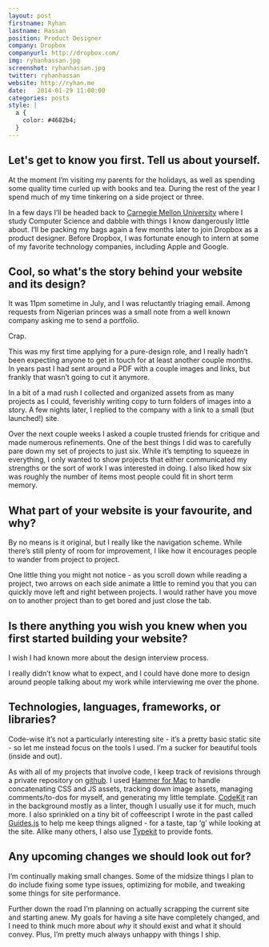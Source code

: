 ```yaml
---
layout: post
firstname: Ryhan
lastname: Hassan
position: Product Designer
company: Dropbox
companyurl: http://dropbox.com/
img: ryhanhassan.jpg
screenshot: ryhanhassan.jpg
twitter: ryhanhassan
website: http://ryhan.me
date:   2014-01-29 11:00:00
categories: posts
style: |
  a {
    color: #4682b4;
  }
---
```


## Let's get to know you first. Tell us about yourself.

At the moment I’m visiting my parents for the holidays, as well as spending some quality time curled up with books and tea. During the rest of the year I spend much of my time tinkering on a side project or three.

In a few days I’ll be headed back to [Carnegie Mellon University](http://www.cmu.edu/index.shtml) where I study Computer Science and dabble with things I know dangerously little about. I’ll be packing my bags again a few months later to join Dropbox as a product designer. Before Dropbox, I was fortunate enough to intern at some of my favorite technology companies, including Apple and Google.

## Cool, so what's the story behind your website and its design?

It was 11pm sometime in July, and I was reluctantly triaging email. Among requests from Nigerian princes was a small note from a well known company asking me to send a portfolio.

Crap.

This was my first time applying for a pure-design role, and I really hadn’t been expecting anyone to get in touch for at least another couple months. In years past I had sent around a PDF with a couple images and links, but frankly that wasn’t going to cut it anymore.

In a bit of a mad rush I collected and organized assets from as many projects as I could, feverishly writing copy to turn folders of images into a story. A few nights later, I replied to the company with a link to a small (but launched!) site. 

Over the next couple weeks I asked a couple trusted friends for critique and made numerous refinements.  One of the best things I did was to carefully pare down my set of projects to just six. While it’s tempting to squeeze in everything, I only wanted to show projects that either communicated my strengths or the sort of work I was interested in doing. I also liked how six was roughly the number of items most people could fit in short term memory.

## What part of your website is your favourite, and why?

By no means is it original, but I really like the navigation scheme. While there’s still plenty of room for improvement, I like how it encourages people to wander from project to project.

One little thing you might not notice - as you scroll down while reading a project, two arrows on each side animate a little to remind you that you can quickly move left and right between projects. I would rather have you move on to another project than to get bored and just close the tab.

## Is there anything you wish you knew when you first started building your website?

I wish I had known more about the design interview process.

I really didn’t know what to expect, and I could have done more to design around people talking about my work while interviewing me over the phone.

## Technologies, languages, frameworks, or libraries?

Code-wise it’s not a particularly interesting site - it’s a pretty basic static site - so let me instead focus on the tools I used. I’m a sucker for beautiful tools (inside and out).

As with all of my projects that involve code, I keep track of revisions through a private repository on [github](https://github.com/). I used [Hammer for Mac](http://hammerformac.com/) to handle concatenating CSS and JS assets, tracking down image assets, managing comments/to-dos for myself, and generating my little template. [CodeKit](http://incident57.com/codekit/) ran in the background mostly as a linter, though I usually use it for much, much more. I also sprinkled on a tiny bit of coffeescript I wrote in the past called [Guides.js](https://github.com/ryhan/guides.js) to help me keep things aligned - for a taste, tap ‘g’ while looking at the site. Alike many others, I also use [Typekit](https://typekit.com/fonts) to provide fonts.

## Any upcoming changes we should look out for?

I’m continually making small changes. Some of the midsize things I plan to do include fixing some type issues, optimizing for mobile, and tweaking some things for site performance.

Further down the road I’m planning on actually scrapping the current site and starting anew. My goals for having a site have completely changed, and I need to think much more about _why_ it should exist and what it should convey. Plus, I’m pretty much always unhappy with things I ship.
